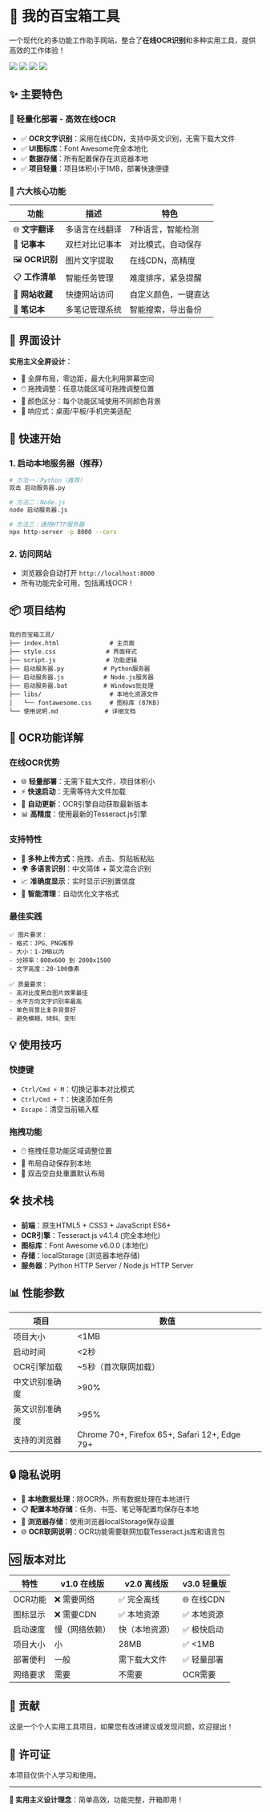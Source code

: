 # 🧰 我的百宝箱工具

一个现代化的多功能工作助手网站，整合了**在线OCR识别**和多种实用工具，提供高效的工作体验！

![](https://img.shields.io/badge/版本-v3.0-brightgreen) ![](https://img.shields.io/badge/OCR引擎-在线CDN-blue) ![](https://img.shields.io/badge/体积-轻量化-success) ![](https://img.shields.io/badge/大小-<1MB-orange)

## ✨ 主要特色

### 🚀 轻量化部署 - 高效在线OCR
- ✅ **OCR文字识别**：采用在线CDN，支持中英文识别，无需下载大文件
- ✅ **UI图标库**：Font Awesome完全本地化
- ✅ **数据存储**：所有配置保存在浏览器本地
- ✅ **项目轻量**：项目体积小于1MB，部署快速便捷

### 🎯 六大核心功能

| 功能 | 描述 | 特色 |
|------|------|------|
| 🌐 **文字翻译** | 多语言在线翻译 | 7种语言，智能检测 |
| 📝 **记事本** | 双栏对比记事本 | 对比模式，自动保存 |
| 🖼️ **OCR识别** | 图片文字提取 | 在线CDN，高精度 |
| 📋 **工作清单** | 智能任务管理 | 难度排序，紧急提醒 |
| 🔖 **网站收藏** | 快捷网站访问 | 自定义颜色，一键直达 |
| 📔 **笔记本** | 多笔记管理系统 | 智能搜索，导出备份 |

## 🎨 界面设计

**实用主义全屏设计**：
- 📱 全屏布局，零边距，最大化利用屏幕空间
- 🖱️ 拖拽调整：任意功能区域可拖拽调整位置
- 🎨 颜色区分：每个功能区域使用不同颜色背景
- 📱 响应式：桌面/平板/手机完美适配

## 🚀 快速开始

### 1. 启动本地服务器（推荐）

```bash
# 方法一：Python（推荐）
双击 启动服务器.py

# 方法二：Node.js  
node 启动服务器.js

# 方法三：通用HTTP服务器
npx http-server -p 8000 --cors
```

### 2. 访问网站
- 浏览器会自动打开 `http://localhost:8000`
- 所有功能完全可用，包括离线OCR！

## 📦 项目结构

```
我的百宝箱工具/
├── index.html              # 主页面
├── style.css              # 界面样式
├── script.js              # 功能逻辑
├── 启动服务器.py           # Python服务器
├── 启动服务器.js           # Node.js服务器
├── 启动服务器.bat          # Windows批处理
├── libs/                   # 本地化资源文件
│   └── fontawesome.css     # 图标库 (87KB)
└── 使用说明.md             # 详细文档
```

## 🔧 OCR功能详解

### 在线OCR优势
- 🌐 **轻量部署**：无需下载大文件，项目体积小
- ⚡ **快速启动**：无需等待大文件加载
- 🔄 **自动更新**：OCR引擎自动获取最新版本
- 📊 **高精度**：使用最新的Tesseract.js引擎

### 支持特性
- 📸 **多种上传方式**：拖拽、点击、剪贴板粘贴
- 🌍 **多语言识别**：中文简体 + 英文混合识别
- 📈 **准确度显示**：实时显示识别置信度
- 🧹 **智能清理**：自动优化文字格式

### 最佳实践
```
✅ 图片要求：
- 格式：JPG、PNG推荐
- 大小：1-2MB以内
- 分辨率：800x600 到 2000x1500
- 文字高度：20-100像素

✅ 质量要求：
- 高对比度黑白图片效果最佳
- 水平方向文字识别率最高
- 单色背景比复杂背景好
- 避免模糊、倾斜、变形
```

## 💡 使用技巧

### 快捷键
- `Ctrl/Cmd + M`：切换记事本对比模式
- `Ctrl/Cmd + T`：快速添加任务
- `Escape`：清空当前输入框

### 拖拽功能
- 🖱️ 拖拽任意功能区域调整位置
- 💾 布局自动保存到本地
- 🔄 双击空白处重置默认布局

## 🛠️ 技术栈

- **前端**：原生HTML5 + CSS3 + JavaScript ES6+
- **OCR引擎**：Tesseract.js v4.1.4 (完全本地化)
- **图标库**：Font Awesome v6.0.0 (本地化)
- **存储**：localStorage (浏览器本地存储)
- **服务器**：Python HTTP Server / Node.js HTTP Server

## 📊 性能参数

| 项目 | 数值 |
|------|------|
| 项目大小 | <1MB |
| 启动时间 | <2秒 |
| OCR引擎加载 | ~5秒（首次联网加载） |
| 中文识别准确度 | >90% |
| 英文识别准确度 | >95% |
| 支持的浏览器 | Chrome 70+, Firefox 65+, Safari 12+, Edge 79+ |

## 🔒 隐私说明

- 🔐 **本地数据处理**：除OCR外，所有数据处理在本地进行
- 📋 **配置本地存储**：任务、书签、笔记等配置均保存在本地
- 💾 **浏览器存储**：使用浏览器localStorage保存设置
- 🌐 **OCR联网说明**：OCR功能需要联网加载Tesseract.js库和语言包

## 🆚 版本对比

| 特性 | v1.0 在线版 | v2.0 离线版 | v3.0 轻量版 |
|------|-------------|-------------|-------------|
| OCR功能 | ❌ 需要网络 | ✅ 完全离线 | 🌐 在线CDN |
| 图标显示 | ❌ 需要CDN | ✅ 本地资源 | ✅ 本地资源 |
| 启动速度 | 慢（网络依赖） | 快（本地资源） | ✅ 极快启动 |
| 项目大小 | 小 | 28MB | ✅ <1MB |
| 部署便利 | 一般 | 需下载大文件 | ✅ 轻量部署 |
| 网络要求 | 需要 | 不需要 | OCR需要 |

## 🤝 贡献

这是一个个人实用工具项目，如果您有改进建议或发现问题，欢迎提出！

## 📄 许可证

本项目仅供个人学习和使用。

---

**🎯 实用主义设计理念**：简单高效，功能完整，开箱即用！ 